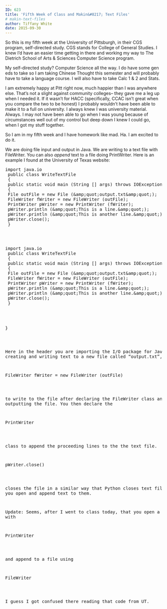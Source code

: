 ```yaml
---
ID: 623
title: 'Fifth Week of Class and Makin&#8217; Text Files'
# makin-text-files
author: Tiffany White
date: 2015-09-30
---
```



So this is my fifth week at the University of Pittsburgh, in their CGS program, self-directed study. CGS stands for College of General Studies. I knew I’d have an easier time getting in there and working my way to The Dietrich School of Arts &amp; Sciences Computer Science program.

My self-directed study? Computer Science all the way. I do have some gen eds to take so I am taking Chinese Thought this semester and will probably have to take a language course. I will also have to take Calc 1 &amp; 2 and Stats.

I am extremely happy at Pitt right now, much happier than I was anywhere else. That’s not a slight against community colleges– they gave me a leg up when I needed it. If it wasn’t for HACC (specifically, CCAC isn’t great when you compare the two to be honest) I probably wouldn’t have been able to make it to a full on university. I always knew I was university material. Always. I may not have been able to go when I was young because of circumstances well out of my control but deep down I knew I could go, when I got my stuff together.

So I am in my fifth week and I have homework like mad. Ha. I am excited to do it.

We are doing file input and output in Java. We are writing to a text file with FileWriter. You can also <em>append</em> text to a file doing PrintWriter. Here is an example I found at the University of Texas website:



<pre class="lang:java decode:1 " >import java.io
 public class WriteTextFile
 {
 public static void main (String [] args) throws IOException
 {
 File outFile = new File (&amp;amp;quot;output.txt&amp;amp;quot;);
 FileWriter fWriter = new FileWriter (outFile);
 PrintWriter pWriter = new PrintWriter (fWriter);
 pWriter.println (&amp;amp;quot;This is a line.&amp;amp;quot;);
 pWriter.println (&amp;amp;quot;This is another line.&amp;amp;quot;);
 pWriter.close();
 }



<pre class="lang:java decode:1 " >import java.io
 public class WriteTextFile
 {
 public static void main (String [] args) throws IOException
 {
 File outFile = new File (&amp;amp;quot;output.txt&amp;amp;quot;);
 FileWriter fWriter = new FileWriter (outFile);
 PrintWriter pWriter = new PrintWriter (fWriter);
 pWriter.println (&amp;amp;quot;This is a line.&amp;amp;quot;);
 pWriter.println (&amp;amp;quot;This is another line.&amp;amp;quot;);
 pWriter.close();
 }




}</pre>

Here in the header you are importing the I/O package for Java and creating and writing text to a new file called “output.txt”, using

<pre class="lang:java decode:1 " >FileWriter fWriter = new FileWriter (outFile)</pre>

to write to the file after declaring the FileWriter class and then outputting the file. You then declare the

<pre class="lang:java decode:1 " >PrintWriter</pre>

class to append the proceeding lines to the the text file.

<pre class="lang:java decode:1 " >pWriter.close()</pre>

closes the file in a similar way that Python closes text files after you open and append text to them.

Update: Seems, after I went to class today, that you open a file with

<pre class="lang:java decode:1 " >PrintWriter</pre>

and append to a file using

<pre class="lang:java decode:1 " >FileWriter</pre>

I guess I got confused there reading that code from UT.